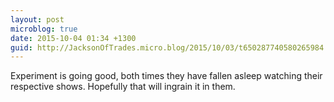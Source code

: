 ```yaml
---
layout: post
microblog: true
date: 2015-10-04 01:34 +1300
guid: http://JacksonOfTrades.micro.blog/2015/10/03/t650287740580265984.html
---
```

Experiment is going good, both times they have fallen asleep watching their respective shows. Hopefully that will ingrain it in them.
